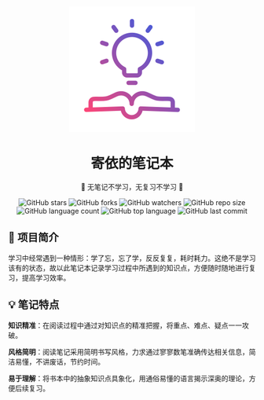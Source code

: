 <p align="center"><img src="./public/images/logo.png" alt="寄依的笔记本"></p>
<h1 align="center">
    寄依的笔记本
</h1>
<p align="center">
    📄 无笔记不学习，无复习不学习 📄
</p>
<div align="center">
    <img alt="GitHub stars" src="https://img.shields.io/github/stars/jiypa/notes?style=flat">
    <img alt="GitHub forks" src="https://img.shields.io/github/forks/jiypa/notes?style=flat">
    <img alt="GitHub watchers" src="https://img.shields.io/github/watchers/jiypa/notes?style=flat">
    <img alt="GitHub repo size" src="https://img.shields.io/github/repo-size/jiypa/notes">
    <img alt="GitHub language count" src="https://img.shields.io/github/languages/count/jiypa/notes">
    <img alt="GitHub top language" src="https://img.shields.io/github/languages/top/jiypa/notes">
    <img alt="GitHub last commit" src="https://img.shields.io/github/last-commit/jiypa/notes">
</div>

## 👋 项目简介

学习中经常遇到一种情形：学了忘，忘了学，反反复复，耗时耗力。这绝不是学习该有的状态，故以此笔记本记录学习过程中所遇到的知识点，方便随时随地进行复习，提高学习效率。

## 💡 笔记特点

**知识精准**：在阅读过程中通过对知识点的精准把握，将重点、难点、疑点一一攻破。

**风格简明**：阅读笔记采用简明书写风格，力求通过寥寥数笔准确传达相关信息，简洁易懂，不讲废话，节约时间。

**易于理解**：将书本中的抽象知识点具象化，用通俗易懂的语言揭示深奥的理论，方便后续复习。
